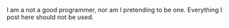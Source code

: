 I am a not a good programmer, nor am I pretending to be one. Everything I post here should not be used.
